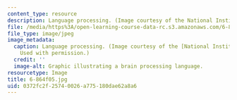 ```yaml
---
content_type: resource
description: Language processing. (Image courtesy of the National Institutes of Health.)
file: /media/https%3A/open-learning-course-data-rc.s3.amazonaws.com/6-864-advanced-natural-language-processing-fall-2005/0372fc2f25740026a775180dae62a8a6_6-864f05.jpg
file_type: image/jpeg
image_metadata:
  caption: Language processing. (Image courtesy of the [National Institutes of Health](http://www.nih.gov/).
    Used with permission.)
  credit: ''
  image-alt: Graphic illustrating a brain processing language.
resourcetype: Image
title: 6-864f05.jpg
uid: 0372fc2f-2574-0026-a775-180dae62a8a6
---
```

